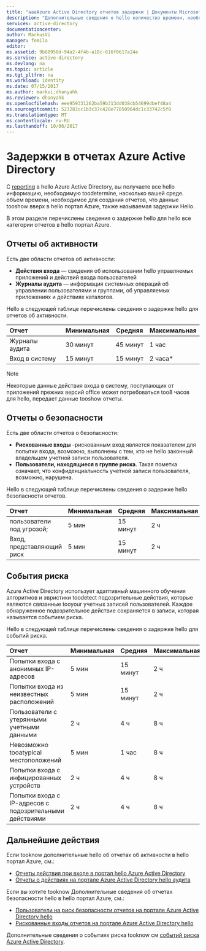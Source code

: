```yaml
---
title: "aaaAzure Active Directory отчетов задержки | Документы Microsoft"
description: "Дополнительные сведения о hello количество времени, необходимое для создания отчетов tooshow события вверх на портале Azure"
services: active-directory
documentationcenter: 
author: MarkusVi
manager: femila
editor: 
ms.assetid: 9b88958d-94a2-4f4b-a18c-616f0617a24e
ms.service: active-directory
ms.devlang: na
ms.topic: article
ms.tgt_pltfrm: na
ms.workload: identity
ms.date: 07/15/2017
ms.author: markvi;dhanyahk
ms.reviewer: dhanyahk
ms.openlocfilehash: eee959331262ba59b313dd038cb54699dbef48a4
ms.sourcegitcommit: 523283cc1b3c37c428e77850964dc1c33742c5f0
ms.translationtype: MT
ms.contentlocale: ru-RU
ms.lasthandoff: 10/06/2017
---
```

# <a name="azure-active-directory-reporting-latencies"></a>Задержки в отчетах Azure Active Directory

С [reporting](active-directory-preview-explainer.md) в hello Azure Active Directory, вы получаете все hello информацию, необходимую toodetermine, насколько вашей среде. объем времени, необходимое для создания отчетов, что данные tooshow вверх в hello портал Azure, также называемая задержки Hello. 

В этом разделе перечислены сведения о задержке hello для hello все категории отчетов в hello портал Azure. 


## <a name="activity-reports"></a>Отчеты об активности

Есть две области отчетов об активности:

- **Действия входа** — сведения об использовании hello управляемых приложений и действий входа пользователей
- **Журналы аудита** — информация системных операций об управлении пользователями и группами, об управляемых приложениях и действиях каталогов.

Hello в следующей таблице перечислены сведения о задержке hello для отчетов об активности.

| Отчет | Минимальная | Средняя | Максимальная |
| :-- | --- | --- | --- |
| Журналы аудита             | 30 минут  | 45 минут | 1 час     |
| Вход в систему               | 15 минут  | 15 минут | 2 часа*   |

>[!NOTE]
> Некоторые данные действия входа в систему, поступающих от приложений прежних версий office может потребоваться too8 часов для hello, передает данные tooshow отчеты. 


## <a name="security-reports"></a>Отчеты о безопасности

Есть две области отчетов о безопасности:

- **Рискованные входы** -рискованным вход является показателем для попытки входа, возможно, выполнены с тем, кто не hello законный владельцем учетной записи пользователя. 
- **Пользователи, находящиеся в группе риска**. Такая пометка означает, что конфиденциальность учетной записи пользователя, возможно, нарушена. 

Hello в следующей таблице перечислены сведения о задержке hello безопасности отчетов.

| Отчет | Минимальная | Средняя | Максимальная |
| :-- | --- | --- | --- |
| пользователи под угрозой;          | 5 мин   | 15 минут  | 2 ч  |
| Вход, представляющий риск         | 5 мин   | 15 минут  | 2 ч  |

## <a name="risk-events"></a>События риска

Azure Active Directory использует адаптивный машинного обучения алгоритмов и эвристики toodetect подозрительные действия, которые являются связанные tooyour учетных записей пользователей. Каждое обнаруженное подозрительное действие сохраняется в записи, которая называется событием риска.

Hello в следующей таблице перечислены сведения о задержке hello для событий риска.

| Отчет | Минимальная | Средняя | Максимальная |
| :-- | --- | --- | --- |
| Попытки входа с анонимных IP-адресов |5 мин |15 минут |2 ч |
| Попытки входа из неизвестных расположений |5 мин |15 минут |2 ч |
| Пользователи с утерянными учетными данными |2 ч |4 ч |8 ч |
| Невозможно tooatypical местоположений |5 мин |1 час |8 ч  |
| Попытки входа с инфицированных устройств |2 ч |4 ч |8 ч  |
| Попытки входа с IP-адресов с подозрительными действиями |2 ч |4 ч |8 ч  |



## <a name="next-steps"></a>Дальнейшие действия

Если tooknow дополнительные hello об отчетах об активности в hello портал Azure, см.:

- [Отчеты действия при входе в портал hello Azure Active Directory](active-directory-reporting-activity-sign-ins.md)
- [Отчеты о действиях на портале Azure Active Directory hello аудита](active-directory-reporting-activity-audit-logs.md)

Если вы хотите tooknow Дополнительные сведения об отчетах безопасности hello в hello портал Azure, см.:

- [Пользователи на риск безопасности отчетов на портале Azure Active Directory hello](active-directory-reporting-security-user-at-risk.md)
- [Рискованные входы отчетов на портале Azure Active Directory hello](active-directory-reporting-security-risky-sign-ins.md)

Дополнительные сведения о событиях риска tooknow см [событий риска Azure Active Directory](active-directory-reporting-risk-events.md).
